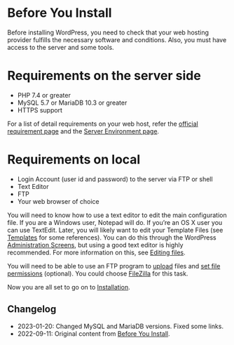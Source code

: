 # Before You Install

Before installing WordPress, you need to check that your web hosting provider fulfills the necessary software and conditions. Also, you must have access to the server and some tools.

# Requirements on the server side

* PHP 7.4 or greater
* MySQL 5.7 or MariaDB 10.3 or greater
* HTTPS support

For a list of detail requirements on your web host, refer the [official requirement page](https://wordpress.org/about/requirements/) and the [Server Environment page](https://make.wordpress.org/hosting/handbook/server-environment/).

# Requirements on local

* Login Account (user id and password) to the server via FTP or shell
* Text Editor
* FTP
* Your web browser of choice

You will need to know how to use a text editor to edit the main configuration file. If you are a Windows user, Notepad will do. If you’re an OS X user you can use TextEdit. Later, you will likely want to edit your Template Files (see [Templates](https://codex.wordpress.org/Templates) for some references). You can do this through the WordPress [Administration Screens](https://wordpress.org/documentation/article/administration-screens/), but using a good text editor is highly recommended. For more information on this, see [Editing files](https://wordpress.org/documentation/article/editing-files/).

You will need to be able to use an FTP program to [upload](https://wordpress.org/documentation/article/using-filezilla/) files and [set file permissions](https://wordpress.org/documentation/article/changing-file-permissions/) (optional). You could choose [FileZilla](https://wordpress.org/documentation/article/using-filezilla/) for this task.

Now you are all set to go on to [Installation](https://wordpress.org/documentation/article/how-to-install-wordpress/).

## Changelog

- 2023-01-20: Changed MySQL and MariaDB versions. Fixed some links.
- 2022-09-11: Original content from [Before You Install](https://wordpress.org/support/article/before-you-install/).
